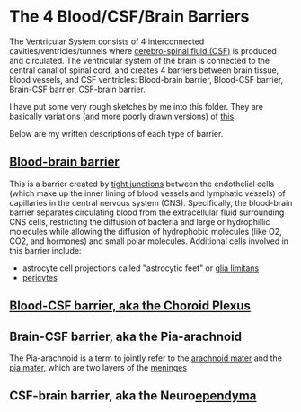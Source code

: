 # The 4 Blood/CSF/Brain Barriers

The Ventricular System consists of 4 interconnected cavities/ventricles/tunnels where [cerebro-spinal fluid (CSF)](https://en.wikipedia.org/wiki/Cerebrospinal_fluid) is produced and circulated. The ventricular system of the brain is connected to the central canal of spinal cord, and creates 4 barriers between brain tissue, blood vessels, and CSF ventricles: Blood-brain barrier, Blood-CSF barrier, Brain-CSF barrier, CSF-brain barrier. 

I have put some very rough sketches by me into this folder. They are basically variations (and more poorly drawn versions) of [this](https://en.wikipedia.org/wiki/Blood–brain_barrier#/media/File:Protective_barriers_of_the_brain.jpg). 

Below are my written descriptions of each type of barrier. 

## [Blood-brain barrier](https://en.wikipedia.org/wiki/Blood–brain_barrier)

This is a barrier created by [tight junctions](https://en.wikipedia.org/wiki/Tight_junction) between the endothelial cells (which make up the inner lining of blood vessels and lymphatic vessels) of capillaries in the central nervous system (CNS). Specifically, the blood-brain barrier separates circulating blood from the extracellular fluid surrounding CNS cells, restricting the diffusion of bacteria and large or hydrophillic molecules while allowing the diffusion of hydrophobic molecules (like O2, CO2, and hormones) and small polar molecules. Additional cells involved in this barrier include: 
* astrocyte cell projections called "astrocytic feet" or [glia limitans](https://en.wikipedia.org/wiki/Glia_limitans)
* [pericytes](https://en.wikipedia.org/wiki/Pericyte)

## [Blood-CSF barrier, aka the Choroid Plexus](https://en.wikipedia.org/wiki/Choroid_plexus)

## Brain-CSF barrier, aka the Pia-arachnoid

The Pia-arachnoid is a term to jointly refer to the [arachnoid mater](https://en.wikipedia.org/wiki/Arachnoid_mater) and the [pia mater](https://en.wikipedia.org/wiki/Pia_mater), which are two layers of the [meninges](https://en.wikipedia.org/wiki/Meninges)

## CSF-brain barrier, aka the Neuro[ependyma](https://en.wikipedia.org/wiki/Ependyma)
